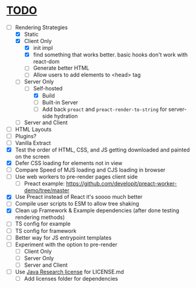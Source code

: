 # <u>TODO</u>

- [ ] Rendering Strategies
  - [x] Static
  - [x] Client Only
    - [x] init impl
    - [x] find something that works better. basic hooks don't work with react-dom
    - [ ] Generate better HTML
    - [ ] Allow users to add elements to \<head> tag
  - [ ] Server Only
    - [ ] Self-hosted
      - [x] Build
      - [ ] Built-in Server
      - [ ] Add back `preact` and `preact-render-to-string` for server-side hydration
  - [ ] Server and Client
- [ ] HTML Layouts
- [ ] Plugins?
- [ ] Vanilla Extract
- [x] Test the order of HTML, CSS, and JS getting downloaded and painted on the screen
- [x] Defer CSS loading for elements not in view
- [ ] Compare Speed of MJS loading and CJS loading in browser
- [ ] Use web workers to pre-render pages client side
  - [ ] Preact example: https://github.com/developit/preact-worker-demo/tree/master
- [x] Use Preact instead of React it's soooo much better
- [ ] Compile user scripts to ESM to allow tree shaking
- [x] Clean up Framework & Example dependencies (after done testing rendering methods)
- [ ] TS config for example
- [ ] TS config for framework
- [ ] Better way for JS entrypoint templates
- [ ] Experiment with the option to pre-render
  - [ ] Client Only
  - [ ] Server Only
  - [ ] Server and Client
- [ ] Use [Java Research license](https://github.com/deroproject/derohe/blob/main/license.txt) for LICENSE.md
  - [ ] Add licenses folder for dependencies
